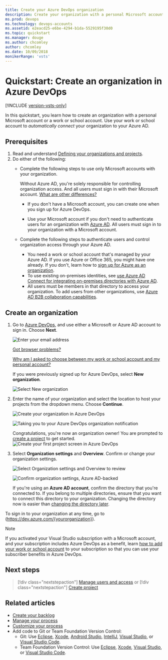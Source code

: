 ```yaml
---
title: Create your Azure DevOps organization
description: Create your organization with a personal Microsoft account or a work or school account
ms.prod: devops
ms.technology: devops-accounts
ms.assetid: e2eacd25-e6be-4294-b1da-5529195f30d0
ms.topic: quickstart
ms.manager: douge
ms.author: chcomley
author: chcomley
ms.date: 10/09/2018
monikerRange: 'vsts'
---
```


# Quickstart: Create an organization in Azure DevOps

[!INCLUDE [version-vsts-only](../../_shared/version-vsts-only.md)]

In this quickstart, you learn how to create an organization with a personal Microsoft account or a work or school account. Use your work or school account to *automatically connect* your organization to your Azure AD.

<a name="how-sign-up"></a>

## Prerequisites

1. Read and understand [Defining your organizations and projects](../../user-guide/define-organizations-and-projects.md).
2. Do either of the following:
   * Complete the following steps to use only Microsoft accounts with your organization.

     Without Azure AD, you're solely responsible for controlling organization access. And all users must sign in with their Microsoft account. 
     [What are other differences?](faq-create-organization.md#SignInOrganizationDifferences)

     - If you don't have a Microsoft account, you can create one when you sign up for Azure DevOps.

     - Use your Microsoft account if you don't need to authenticate users for an organization with [Azure AD](https://azure.microsoft.com/documentation/articles/active-directory-whatis/). All users must sign in to your organization with a Microsoft account.

   * Complete the following steps to authenticate users and control organization access through your Azure AD.

      - You need a work or school account that's managed by your Azure AD. If you use Azure or Office 365, you might have one already. If you don't, learn how to [sign up for Azure as an organization](https://azure.microsoft.com/documentation/articles/sign-up-organization/).
      - To use existing on-premises identities, see [use Azure AD Connect for integrating on-premises directories with Azure AD](https://azure.microsoft.com/documentation/articles/active-directory-aadconnect/).
      - All users must be members in that directory to access your organization. To add users from other organizations, use [Azure AD B2B collaboration capabilities](/azure/active-directory/active-directory-b2b-what-is-azure-ad-b2b).

<a name="SignIn"></a>

## Create an organization

1. Go to [Azure DevOps](https://go.microsoft.com/fwlink/?LinkId=307137), and use either a Microsoft or Azure AD account to sign in. Choose **Next**.

	  ![Enter your email address](_img/_shared/sign-in-to-azure-devops.png)

	  [Got browser problems?](faq-create-organization.md#browser-problems)

	  [Why am I asked to choose between my work or school account and my personal account?](faq-create-organization.md#ChooseOrgAcctMSAcct)

	  If you were previously signed up for Azure DevOps, select **New organization**.

      ![Select New organization](_img/_shared/create-new-organization.png)

2. Enter the name of your organization and select the location to host your projects from the dropdown menu. Choose **Continue**.

   ![Create your organization in Azure DevOps](_img/_shared/create-organization.png)

   ![Taking you to your Azure DevOps organization notification](_img/_shared/taking-you-to-your-azure-devops-organization.png)
   
   Congratulations, you're now an organization owner! You are prompted to [create a project](../projects/create-project.md) to get started.
   ![Create your first project screen in Azure DevOps](_img/_shared/create-project-screen.png)

3. Select **Organization settings** and **Overview**. Confirm or change your organization settings.

   ![Select Organization settings and Overview to review](_img/_shared/organization-settings-select-overview.png)

   ![Confirm organization settings, Azure AD-backed](_img/_shared/organization-settings-azure-ad-backed.png)

   If you're using an **Azure AD account**, confirm the directory that you're connected to. If you belong to multiple directories, ensure that you want to connect this directory to your organization. Changing the directory now is easier than [changing the directory later](faq-create-organization.md#ChangeDirectory).

To sign in to your organization at any time, go to (https://dev.azure.com/{yourorganization}).

> [!NOTE]
> If you activated your Visual Studio subscription with a Microsoft account, and your subscription includes Azure DevOps as a benefit, learn [how to add your work or school account](../../billing/link-msdn-subscription-to-organizational-account-vs.md) to your subscription so that you can use your subscriber benefits in Azure DevOps.

## Next steps

> [!div class="nextstepaction"]
> [Manage users and access](add-organization-users.md)
> or
> [!div class="nextstepaction"]
> [Create project](../projects/create-project.md)

## Related articles

* [Create your backlog](../../boards/backlogs/create-your-backlog.md)
* [Manage your process](../../organizations/settings/work/manage-process.md)
* [Customize your process](../../organizations/settings/work/customize-process.md)
* Add code to Git or Team Foundation Version Control:
  * Git: Use [Eclipse](../../java/download-eclipse-plug-in.md), [Xcode](../../repos/git/share-your-code-in-git-xcode.md), [Android Studio](/../../java/download-android-studio-plug-in), [IntelliJ](/../../java/download-intellij-plug-in), [Visual Studio](../../repos/git/share-your-code-in-git-vs-2017.md), or [Visual Studio Code](https://code.visualstudio.com/docs/editor/versioncontrol).
  * Team Foundation Version Control: Use [Eclipse](/../../java/download-eclipse-plug-in), [Xcode](../../repos/tfvc/share-your-code-in-tfvc-xcode.md), [Visual Studio](../../repos/tfvc/use-visual-studio-git.md), or [Visual Studio Code](https://code.visualstudio.com/docs/editor/versioncontrol).